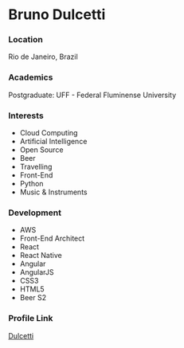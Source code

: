 # Bruno Dulcetti

### Location
Rio de Janeiro, Brazil

### Academics
Postgraduate: UFF - Federal Fluminense University

### Interests

- Cloud Computing
- Artificial Intelligence
- Open Source
- Beer
- Travelling
- Front-End
- Python
- Music & Instruments

### Development

- AWS
- Front-End Architect
- React
- React Native
- Angular
- AngularJS
- CSS3
- HTML5
- Beer S2

### Profile Link
[Dulcetti](https://github.com/dulcetti)
